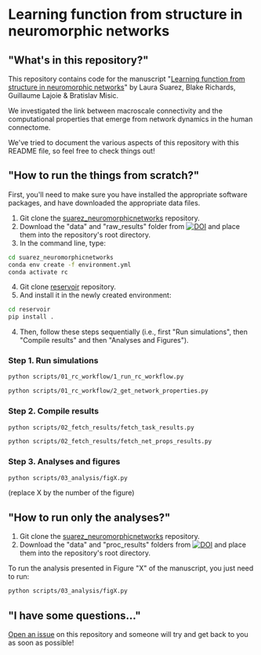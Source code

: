 # Learning function from structure in neuromorphic networks


## "What's in this repository?"

This repository contains code for the manuscript "[Learning function from structure in neuromorphic networks](https://www.biorxiv.org/content/10.1101/2020.11.10.350876v1)" by Laura Suarez, Blake Richards, Guillaume Lajoie & Bratislav Misic.

We investigated the link between macroscale connectivity and the computational properties that emerge from network dynamics in the human connectome.

We've tried to document the various aspects of this repository with this README file, so feel free to check things out!


## "How to run the things from scratch?"

First, you'll need to make sure you have installed the appropriate software packages, and have downloaded the appropriate data files.

1. Git clone the [suarez_neuromorphicnetworks](https://github.com/netneurolab/suarez_neuromorphicnetworks.git) repository.
2. Download the "data" and "raw_results" folder from [![DOI](https://zenodo.org/badge/DOI/10.5281/zenodo.4776453.svg)](https://doi.org/10.5281/zenodo.4776453) and place them into the repository's root directory.
3. In the command line, type:

```bash
cd suarez_neuromorphicnetworks
conda env create -f environment.yml
conda activate rc
```

4. Git clone [reservoir](https://github.com/estefanysuarez/reservoir.git) repository.
5. And install it in the newly created environment:
```bash
cd reservoir
pip install .
```

4. Then, follow these steps sequentially (i.e., first "Run simulations", then "Compile results" and then "Analyses and Figures").

### Step 1. Run simulations
```bash
python scripts/01_rc_workflow/1_run_rc_workflow.py

python scripts/01_rc_workflow/2_get_network_properties.py
```

### Step 2. Compile results
```bash
python scripts/02_fetch_results/fetch_task_results.py

python scripts/02_fetch_results/fetch_net_props_results.py
```
### Step 3. Analyses and figures
```bash
python scripts/03_analysis/figX.py
```
(replace X by the number of the figure)


## "How to run only the analyses?"
1. Git clone the [suarez_neuromorphicnetworks](https://github.com/netneurolab/suarez_neuromorphicnetworks.git) repository.
2. Download the "data" and "proc_results" folders from [![DOI](https://zenodo.org/badge/DOI/10.5281/zenodo.4776453.svg)](https://doi.org/10.5281/zenodo.4776453) and place them into the repository's root directory.

To run the analysis presented in Figure "X" of the manuscript, you just need to run:

```bash
python scripts/03_analysis/figX.py
```


## "I have some questions..."

[Open an issue](https://github.com/estefanysuarez/neuromorphic-networks/issues) on this repository and someone will try and get back to you as soon as possible!
